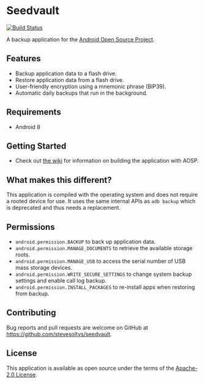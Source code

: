 # Seedvault
[![Build Status](https://ci.hockeymikey.com/buildStatus/icon?job=Seedvault)](https://ci.hockeymikey.com/job/Seedvault/)

A backup application for the [Android Open Source Project](https://source.android.com/).

## Features
- Backup application data to a flash drive.
- Restore application data from a flash drive.
- User-friendly encryption using a mnemonic phrase (BIP39).
- Automatic daily backups that run in the background.

## Requirements
- Android 8

## Getting Started
- Check out [the wiki](https://github.com/stevesoltys/seedvault/wiki) for information on building the application with 
AOSP.

## What makes this different?
This application is compiled with the operating system and does not require a rooted device for use.
It uses the same internal APIs as `adb backup` which is deprecated and thus needs a replacement.

## Permissions
* `android.permission.BACKUP` to back up application data.
* `android.permission.MANAGE_DOCUMENTS` to retrieve the available storage roots. 
* `android.permission.MANAGE_USB` to access the serial number of USB mass storage devices.
* `android.permission.WRITE_SECURE_SETTINGS` to change system backup settings and enable call log backup.
* `android.permission.INSTALL_PACKAGES` to re-install apps when restoring from backup.

## Contributing
Bug reports and pull requests are welcome on GitHub at https://github.com/stevesoltys/seedvault. 

## License
This application is available as open source under the terms of the [Apache-2.0 License](https://opensource.org/licenses/Apache-2.0).

